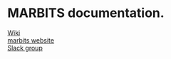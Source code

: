 # MARBITS documentation.
[Wiki](https://gitlab.com/marbits/marbits.documentation/wikis/home)  
[marbits website](https://marbits.icm.csic.es/)  
[Slack group](marbits.slack.com)